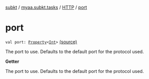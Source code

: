 [subkt](../../index.md) / [myaa.subkt.tasks](../index.md) / [HTTP](index.md) / [port](./port.md)

# port

`val port: `[`Property`](https://docs.gradle.org/current/javadoc/org/gradle/api/provider/Property.html)`<`[`Int`](https://kotlinlang.org/api/latest/jvm/stdlib/kotlin/-int/index.html)`>` [(source)](https://github.com/Myaamori/SubKt/blob/0.1.7/src/main/kotlin/myaa/subkt/tasks/tasks.kt#L1315)

The port to use. Defaults to the default port for the protocol used.

**Getter**

The port to use. Defaults to the default port for the protocol used.

